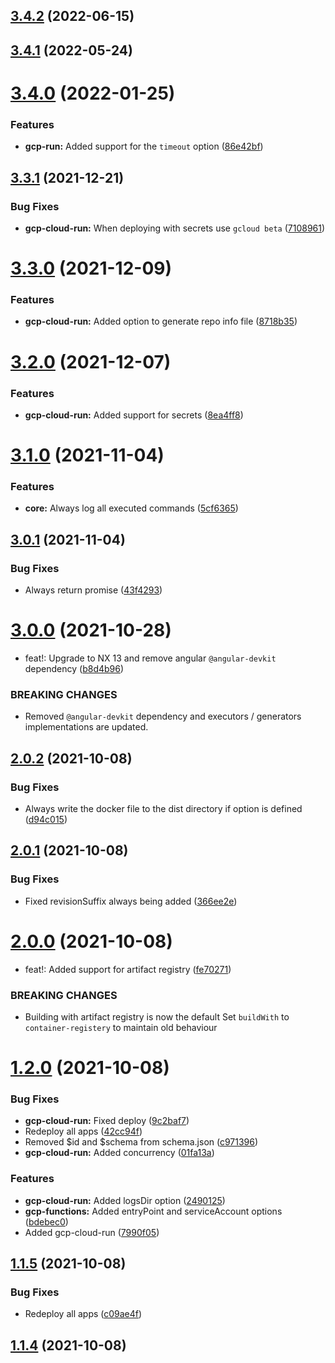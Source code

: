  
## [3.4.2](https://github.com/TriPSs/nx-extend/compare/gcp-cloud-run@3.4.1...gcp-cloud-run@3.4.2) (2022-06-15)



## [3.4.1](https://github.com/TriPSs/nx-extend/compare/gcp-cloud-run@3.4.0...gcp-cloud-run@3.4.1) (2022-05-24)



# [3.4.0](https://github.com/TriPSs/nx-extend/compare/gcp-cloud-run@3.3.1...gcp-cloud-run@3.4.0) (2022-01-25)


### Features

* **gcp-run:** Added support for the `timeout` option ([86e42bf](https://github.com/TriPSs/nx-extend/commit/86e42bf9a316b1129e05fcc47b1e952c0fb6826a))



## [3.3.1](https://github.com/TriPSs/nx-extend/compare/gcp-cloud-run@3.3.0...gcp-cloud-run@3.3.1) (2021-12-21)


### Bug Fixes

* **gcp-cloud-run:** When deploying with secrets use `gcloud beta` ([7108961](https://github.com/TriPSs/nx-extend/commit/7108961b3048808f17dd2fcc1dd090bfa11d6b30))



# [3.3.0](https://github.com/TriPSs/nx-extend/compare/gcp-cloud-run@3.2.0...gcp-cloud-run@3.3.0) (2021-12-09)


### Features

* **gcp-cloud-run:** Added option to generate repo info file ([8718b35](https://github.com/TriPSs/nx-extend/commit/8718b359424c2b8b6d635f1bf045dd4e57b0e51e))



# [3.2.0](https://github.com/TriPSs/nx-extend/compare/gcp-cloud-run@3.1.0...gcp-cloud-run@3.2.0) (2021-12-07)


### Features

* **gcp-cloud-run:** Added support for secrets ([8ea4ff8](https://github.com/TriPSs/nx-extend/commit/8ea4ff838e67c8059163eabf9b2bd38193695d61))



# [3.1.0](https://github.com/TriPSs/nx-extend/compare/gcp-cloud-run@3.0.1...gcp-cloud-run@3.1.0) (2021-11-04)


### Features

* **core:** Always log all executed commands ([5cf6365](https://github.com/TriPSs/nx-extend/commit/5cf6365a9edee096f46d30b34f9bcf1254e7c971))



## [3.0.1](https://github.com/TriPSs/nx-extend/compare/gcp-cloud-run@3.0.0...gcp-cloud-run@3.0.1) (2021-11-04)


### Bug Fixes

* Always return promise ([43f4293](https://github.com/TriPSs/nx-extend/commit/43f42935887efd612da2661e6d4f640d900814eb))



# [3.0.0](https://github.com/TriPSs/nx-extend/compare/gcp-cloud-run@2.0.2...gcp-cloud-run@3.0.0) (2021-10-28)


* feat!: Upgrade to NX 13 and remove angular `@angular-devkit` dependency ([b8d4b96](https://github.com/TriPSs/nx-extend/commit/b8d4b96aaba8a3ad245dc5d4487fff39241c1a48))


### BREAKING CHANGES

* Removed `@angular-devkit` dependency and executors / generators implementations are updated.



## [2.0.2](https://github.com/TriPSs/nx-extend/compare/gcp-cloud-run@2.0.1...gcp-cloud-run@2.0.2) (2021-10-08)

### Bug Fixes

* Always write the docker file to the dist directory if option is
  defined ([d94c015](https://github.com/TriPSs/nx-extend/commit/d94c01542c239fb079b2eaa9f7fdb2e35a29d5b1))

## [2.0.1](https://github.com/TriPSs/nx-extend/compare/gcp-cloud-run@2.0.0...gcp-cloud-run@2.0.1) (2021-10-08)

### Bug Fixes

* Fixed revisionSuffix always being
  added ([366ee2e](https://github.com/TriPSs/nx-extend/commit/366ee2eecb4948930d164060cbc9dfa66976e7e4))

# [2.0.0](https://github.com/TriPSs/nx-extend/compare/gcp-cloud-run@1.2.0...gcp-cloud-run@2.0.0) (2021-10-08)

* feat!: Added support for artifact
  registry ([fe70271](https://github.com/TriPSs/nx-extend/commit/fe702710993138d55f3c81fc4d2f24e4c700234c))

### BREAKING CHANGES

* Building with artifact registry is now the default Set `buildWith` to `container-registery` to maintain old behaviour

# [1.2.0](https://github.com/TriPSs/nx-extend/compare/gcp-cloud-run@1.1.5...gcp-cloud-run@1.2.0) (2021-10-08)

### Bug Fixes

* **gcp-cloud-run:** Fixed
  deploy ([9c2baf7](https://github.com/TriPSs/nx-extend/commit/9c2baf75f653e97db634f34ece64663d8b3a7319))
* Redeploy all apps ([42cc94f](https://github.com/TriPSs/nx-extend/commit/42cc94f1d8867ba33ee5be325f6c24343f299d74))
* Removed $id and $schema from
  schema.json ([c971396](https://github.com/TriPSs/nx-extend/commit/c9713967fae9d15f5351c4432a7f761361de5d55))
* **gcp-cloud-run:** Added
  concurrency ([01fa13a](https://github.com/TriPSs/nx-extend/commit/01fa13aad2b5754f834f28edd77b282fb988c674))

### Features

* **gcp-cloud-run:** Added logsDir
  option ([2490125](https://github.com/TriPSs/nx-extend/commit/2490125ca867131fe9bb60625290b1e51a3e6722))
* **gcp-functions:** Added entryPoint and serviceAccount
  options ([bdebec0](https://github.com/TriPSs/nx-extend/commit/bdebec09015ee4f7214173aef9553b547a7469af))
* Added gcp-cloud-run ([7990f05](https://github.com/TriPSs/nx-extend/commit/7990f05c286a59bfdea3e18bdf991690e678de24))

## [1.1.5](https://github.com/TriPSs/nx-extend/compare/gcp-cloud-run@1.1.4...gcp-cloud-run@1.1.5) (2021-10-08)

### Bug Fixes

* Redeploy all apps ([c09ae4f](https://github.com/TriPSs/nx-extend/commit/c09ae4f2993b5e383ca7b02d3df66c93a0a64df5))

## [1.1.4](https://github.com/TriPSs/nx-extend/compare/gcp-cloud-run@1.1.3...gcp-cloud-run@1.1.4) (2021-10-08)
